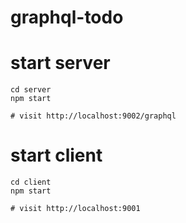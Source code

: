 # graphql-todo

# start server 
```
cd server 
npm start

# visit http://localhost:9002/graphql
```

# start client
```
cd client
npm start

# visit http://localhost:9001
```

